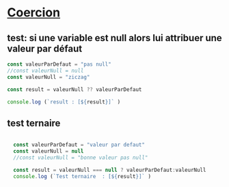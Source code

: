 # [Coercion](https://codepen.io/emile-cda/pen/QWBrPBz?editors=0011)
## test: si une variable est null alors lui attribuer une valeur par défaut

```js
const valeurParDefaut = "pas null"
//const valeurNull = null
const valeurNull = "ziczag"

const result = valeurNull ?? valeurParDefaut

console.log (`result : [${result}]` )

```


## test ternaire

```js

  const valeurParDefaut = "valeur par defaut"
  const valeurNull = null
  //const valeurNull = "bonne valeur pas null"

  const result = valeurNull === null ? valeurParDefaut:valeurNull
  console.log (`Test ternaire  : [${result}]` )


```
